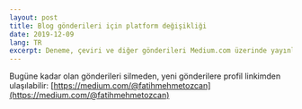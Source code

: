 ```yaml
---
layout: post
title: Blog gönderileri için platform değişikliği
date: 2019-12-09
lang: TR
excerpt: Deneme, çeviri ve diğer gönderileri Medium.com üzerinde yayınlayacağım
---
```

Bugüne kadar olan gönderileri silmeden, yeni gönderilere profil linkimden ulaşılabilir: [https://medium.com/@fatihmehmetozcan](https://medium.com/@fatihmehmetozcan)